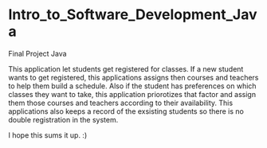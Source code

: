 # Intro_to_Software_Development_Java
Final Project Java


This application let students get registered for classes.
If a new student wants to get registered, this applications assigns then courses and teachers to help them build a schedule.
Also if the student has preferences on which classes they want to take, this application priorotizes that factor and assign them those courses and
teachers according to their availability.
This applications also keeps a record of the exsisting students so there is no double registration in the system.

I hope this sums it up.
:)
